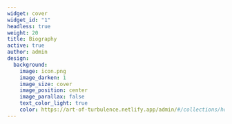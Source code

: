 ```yaml
---
widget: cover
widget_id: "1"
headless: true
weight: 20
title: Biography
active: true
author: admin
design:
  background:
    image: icon.png
    image_darken: 1
    image_size: cover
    image_position: center
    image_parallax: false
    text_color_light: true
    color: https://art-of-turbulence.netlify.app/admin/#/collections/home
---
```

